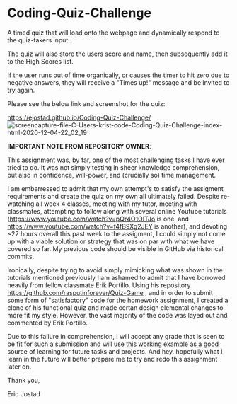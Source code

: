 # Coding-Quiz-Challenge
A timed quiz that will load onto the webpage and dynamically respond to the quiz-takers input.

The quiz will also store the users score and name, then subsequently add it to the High Scores list. 

If the user runs out of time organically, or causes the timer to hit zero due to negative answers, they 
will receive a "Times up!" message and be invited to try again.

Please see the below link and screenshot for the quiz:

https://ejostad.github.io/Coding-Quiz-Challenge/
![screencapture-file-C-Users-krist-code-Coding-Quiz-Challenge-index-html-2020-12-04-22_02_19](https://user-images.githubusercontent.com/71619046/101235320-ac549100-367c-11eb-819e-35f49416d1b9.png)


**IMPORTANT NOTE FROM REPOSITORY OWNER**:

This assignment was, by far, one of the most challenging tasks I have ever tried to do. 
It was not simply testing in sheer knowledge comprehension, but also in confidence, will-power, 
and (crucially so) time management. 

I am embarressed to admit that my own attempt's to satisfy the assigment requirements and create 
the quiz on my own all ultimately failed. Despite re-watching all week 4 classes, meeting with my 
tutor, meeting with classmates, attempting to follow along with several online Youtube tutorials
(https://www.youtube.com/watch?v=pQr4O1OITJo is one, and https://www.youtube.com/watch?v=f4fB9Xg2JEY 
is another), and devoting ~22 hours overall this past week to the assigment, I could simply not come 
up with a viable solution or strategy that was on par with what we have covered so far. 
My previous code should be visible in GitHub via historical commits. 

Ironically, despite trying to avoid simply mimicking what was shown in the tutorials mentioned previously
I am ashamed to admit that I have borrowed heavily from fellow classmate Erik Portillo. Using his repository
https://github.com/rasputinforever/Quiz-Game , and in order to submit some form of "satisfactory" code for 
the homework assignment, I created a clone of his functional quiz and made certan design elemental changes
to more fit my style. However, the vast majority of the code was layed out and commented by Erik Portillo.

Due to this failure in comprehension, I will accept any grade that is seen to be fit for such a submission 
and will use this working example as a good source of learning for future tasks and projects. And hey, 
hopefully what I learn in the future will better prepare me to try and redo this assignment later on.  


Thank you,

Eric Jostad
